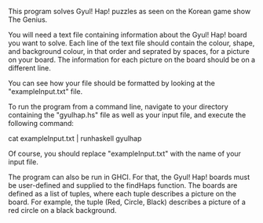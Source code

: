This program solves Gyul! Hap! puzzles as seen on the Korean game show The Genius.

You will need a text file containing information about the Gyul! Hap! board you want to solve. Each line of the text file should contain the colour, shape, and background colour, in that order and seprated by spaces, for a picture on your board. The information for each picture on the board should be on a different line. 

You can see how your file should be formatted by looking at the "exampleInput.txt" file.

To run the program from a command line, navigate to your directory containing the "gyulhap.hs" file as well as your input file, and execute the following command:

cat exampleInput.txt | runhaskell gyulhap

Of course, you should replace "exampleInput.txt" with the name of your input file.

The program can also be run in GHCI. For that, the Gyul! Hap! boards must be user-defined and supplied to the findHaps function. The boards are defined as a list of tuples, where each tuple describes a picture on the board. For example, the tuple (Red, Circle, Black) describes a picture of a red circle on a black background.